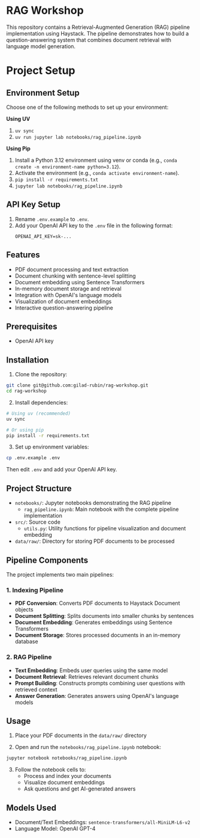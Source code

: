 # RAG Workshop

This repository contains a Retrieval-Augmented Generation (RAG) pipeline implementation using Haystack. The pipeline demonstrates how to build a question-answering system that combines document retrieval with language model generation.

# Project Setup

## Environment Setup

Choose one of the following methods to set up your environment:

**Using UV**

1.  `uv sync`
2.  `uv run jupyter lab notebooks/rag_pipeline.ipynb`

**Using Pip**

1.  Install a Python 3.12 environment using venv or conda (e.g., `conda create -n environment-name python=3.12`).
2.  Activate the environment (e.g., `conda activate environment-name`).
3.  `pip install -r requirements.txt`
4.  `jupyter lab notebooks/rag_pipeline.ipynb`

## API Key Setup

1.  Rename `.env.example` to `.env`.
2.  Add your OpenAI API key to the `.env` file in the following format:
    ```
    OPENAI_API_KEY=sk-...
    ```
    
## Features

- PDF document processing and text extraction
- Document chunking with sentence-level splitting
- Document embedding using Sentence Transformers
- In-memory document storage and retrieval
- Integration with OpenAI's language models
- Visualization of document embeddings
- Interactive question-answering pipeline

## Prerequisites

- OpenAI API key

## Installation

1. Clone the repository:
```bash
git clone git@github.com:gilad-rubin/rag-workshop.git
cd rag-workshop
```

2. Install dependencies:
```bash
# Using uv (recommended)
uv sync

# Or using pip
pip install -r requirements.txt
```

3. Set up environment variables:
```bash
cp .env.example .env
```
Then edit `.env` and add your OpenAI API key.

## Project Structure

- `notebooks/`: Jupyter notebooks demonstrating the RAG pipeline
  - `rag_pipeline.ipynb`: Main notebook with the complete pipeline implementation
- `src/`: Source code
  - `utils.py`: Utility functions for pipeline visualization and document embedding
- `data/raw/`: Directory for storing PDF documents to be processed

## Pipeline Components

The project implements two main pipelines:

### 1. Indexing Pipeline
- **PDF Conversion**: Converts PDF documents to Haystack Document objects
- **Document Splitting**: Splits documents into smaller chunks by sentences
- **Document Embedding**: Generates embeddings using Sentence Transformers
- **Document Storage**: Stores processed documents in an in-memory database

### 2. RAG Pipeline
- **Text Embedding**: Embeds user queries using the same model
- **Document Retrieval**: Retrieves relevant document chunks
- **Prompt Building**: Constructs prompts combining user questions with retrieved context
- **Answer Generation**: Generates answers using OpenAI's language models

## Usage

1. Place your PDF documents in the `data/raw/` directory

2. Open and run the `notebooks/rag_pipeline.ipynb` notebook:
```bash
jupyter notebook notebooks/rag_pipeline.ipynb
```

3. Follow the notebook cells to:
   - Process and index your documents
   - Visualize document embeddings
   - Ask questions and get AI-generated answers

## Models Used

- Document/Text Embeddings: `sentence-transformers/all-MiniLM-L6-v2`
- Language Model: OpenAI GPT-4
